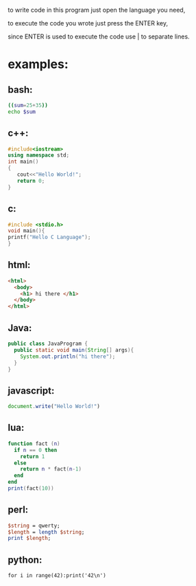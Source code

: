 to write code in this program just open the language you need,

to execute the code you wrote just press the ENTER key,

since ENTER is used to execute the code use | to separate lines.

# examples:

## bash:
```bash
((sum=25+35))
echo $sum
```

## c++:
```c++
#include<iostream>
using namespace std;
int main()
{
   cout<<"Hello World!";
   return 0;
}
```

## c:
```c
#include <stdio.h>    
void main(){
printf("Hello C Language");
}  
```

## html:
```html
<html>
  <body>
    <h1> hi there </h1>
  </body>
</html>
```

## Java:
```java
public class JavaProgram {
  public static void main(String[] args){
    System.out.println("hi there");
  }
}
```

## javascript:
```js
document.write("Hello World!")
```

## lua:
```lua
function fact (n)
  if n == 0 then
    return 1
  else
    return n * fact(n-1)
  end
end
print(fact(10))
```

## perl:

```perl
$string = qwerty;
$length = length $string;
print $length;
```

## python:

```python3
for i in range(42):print('42\n')
```
